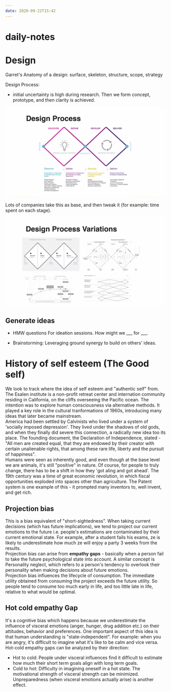 ```yaml
---
date: 2020-09-22T15:42
---
```


# daily-notes

# Design

Garret's Anatomy of a design: surface, skeleton, structure, scope, strategy

Design Process:
- initial uncertainty is high during research. Then we form concept, prototype, and then clarity is achieved.

![Design Process](static/design_process.png)

Lots of companies take this as base, and then tweak it (for example: time spent on each stage).

![Design Process variations](static/design_process_variation.png)


## Generate ideas

* HMW questions
For ideation sessions.
How might we ___ for ___.

* Brainstorming: Leveraging ground synergy to build on others' ideas.


# History of self esteem (The Good self)
We look to track where the idea of self esteem and "authentic self" from. 
The Esalen institute is a non-profit retreat center and internation community residing in California, on the cliffs overseeing the Pacific ocean. The intention was to explore human consciousness via alternative methods. It played a key role in the cultural tranformations of 1960s, introducing many ideas that later became mainstream.  
America had been settled by Calvinists who lived under a system of 'socially imposed depression'. They lived under the shadows of old gods, and when they finally did severe this connection, a radically new idea too its place. The founding document, the Declaration of Independence, stated - "All men are created equal, that they are endowed by their creator with certain unalienable rights, that among these rare life, liberty and the pursuit of happiness".  
Humans were seen as inherently good, and even though at the base level we are animals, it's still "positive" in nature. 
Of course, for people to truly change, there has to be a shift in how they 'got aling and got ahead'. The 19th century was a time of great economic revolution, in which fiscal opportunities exploded into spaces other than agriculture. The Patent system is one example of this - it prompted many inventors to, well invent, and get rich.


## Projection bias

This is a bias equivalent of "short-sightedness". When taking current decisions (which has future implications), we tend to project our current emotions to the future i.e. people's estimations are contaminated by their current emotional state. For example, after a student fails his exams, ze is likely to underestimate how much ze will enjoy a party 3 weeks from the results.  
Projection bias can arise from **empathy gaps** - basically when a person fail to take the future psychological state into account.
A similar concept is Personality neglect, which refers to a person's tendency to overlook their personality when making decisions about future emotions.  
Projection bias influences the lifecycle of consumption. The immediate utility obtained from consuming the project exceeds the future utility. So people tend to consume too much early in life, and too little late in life, relative to what would be optimal.

## Hot cold empathy Gap
It's a cognitive bias which happens because we underestimate the influence of visceral emotions (anger, hunger, drug addition etc.) on their attitudes, behavior and preferences. One important aspect of this idea is that human understanding is "state-independent". For example: when you are angry, it's difficult to imagine what it's like to be calm and vice versa.  
Hot-cold empathy gaps can be analyzed by their direction:
- Hot to cold: People under visceral influences find it difficult to estimate how much their short term goals align with long term goals.
- Cold to hot: Difficulty in imagining oneself in a hot state. The motivational strength of visceral strength can be minimized. Unpreparedness (when visceral emotions actually arise) is another effect.
